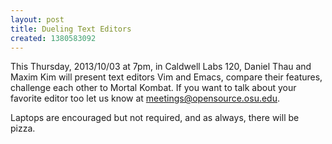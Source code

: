 ```yaml
---
layout: post
title: Dueling Text Editors
created: 1380583092
---
```

This Thursday, 2013/10/03 at 7pm, in Caldwell Labs 120, Daniel Thau and Maxim Kim will present text editors Vim and Emacs, compare their features, challenge each other to Mortal Kombat. If you want to talk about your favorite editor too let us know at <a href="mailto:meetings%40opensource.osu.edu" class="spamspan">meetings@opensource.osu.edu</a>. 

Laptops are encouraged but not required, and as always, there will be pizza.

